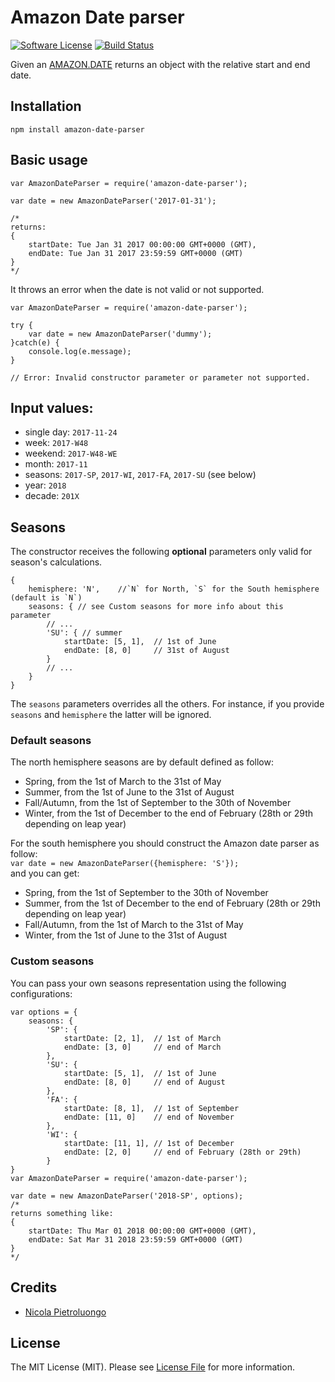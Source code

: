 # Amazon Date parser
[![Software License](https://img.shields.io/badge/license-MIT-brightgreen.svg?style=flat-square)](LICENSE.md)
[![Build Status](https://img.shields.io/travis/niklongstone/amazon-date-parser/master.svg?style=flat-square)](https://travis-ci.org/niklongstone/amazon-date-parser)

Given an [AMAZON.DATE](https://developer.amazon.com/public/solutions/alexa/alexa-skills-kit/docs/built-in-intent-ref/slot-type-reference#date) returns an object with the relative start and end date.

## Installation
`npm install amazon-date-parser`

## Basic usage
```
var AmazonDateParser = require('amazon-date-parser');

var date = new AmazonDateParser('2017-01-31');

/*
returns:
{
    startDate: Tue Jan 31 2017 00:00:00 GMT+0000 (GMT),
    endDate: Tue Jan 31 2017 23:59:59 GMT+0000 (GMT)
}
*/

```
It throws an error when the date is not valid or not supported.
```
var AmazonDateParser = require('amazon-date-parser');

try {
    var date = new AmazonDateParser('dummy');    
}catch(e) {
    console.log(e.message);
}

// Error: Invalid constructor parameter or parameter not supported.
```

## Input values:
* single day: `2017-11-24`
* week: `2017-W48`
* weekend: `2017-W48-WE`
* month: `2017-11`
* seasons: `2017-SP`, `2017-WI`, `2017-FA`, `2017-SU` (see below)
* year: `2018`
* decade: `201X`

## Seasons
The constructor receives the following __optional__ parameters only valid for season's calculations.
```
{
    hemisphere: 'N',    //`N` for North, `S` for the South hemisphere (default is `N`)
    seasons: { // see Custom seasons for more info about this parameter
        // ...
        'SU': { // summer
            startDate: [5, 1],  // 1st of June
            endDate: [8, 0]     // 31st of August
        }
        // ...
    }
}
```
The `seasons` parameters overrides all the others. For instance, if you provide `seasons` and `hemisphere` the latter will be ignored.

### Default seasons
The north hemisphere seasons are by default defined as follow:
 * Spring, from the 1st of March to the 31st of May
 * Summer, from the 1st of June to the 31st of August
 * Fall/Autumn, from the 1st of September to the 30th of November
 * Winter, from the 1st of December to the end of February (28th or 29th depending on leap year)

For the south hemisphere you should construct the Amazon date parser as follow:  
`var date = new AmazonDateParser({hemisphere: 'S'});`  
and you can get:  
* Spring, from the 1st of September to the 30th of November
* Summer, from the 1st of December to the end of February (28th or 29th depending on leap year)
* Fall/Autumn, from the 1st of March to the 31st of May
* Winter, from the 1st of June to the 31st of August

### Custom seasons
You can pass your own seasons representation using the following configurations:
```
var options = {
    seasons: {
        'SP': {
            startDate: [2, 1],  // 1st of March
            endDate: [3, 0]     // end of March
        },
        'SU': {
            startDate: [5, 1],  // 1st of June
            endDate: [8, 0]     // end of August
        },
        'FA': {
            startDate: [8, 1],  // 1st of September
            endDate: [11, 0]    // end of November
        },
        'WI': {
            startDate: [11, 1], // 1st of December
            endDate: [2, 0]     // end of February (28th or 29th)
        }
}
var AmazonDateParser = require('amazon-date-parser');

var date = new AmazonDateParser('2018-SP', options);
/*
returns something like:
{
    startDate: Thu Mar 01 2018 00:00:00 GMT+0000 (GMT),
    endDate: Sat Mar 31 2018 23:59:59 GMT+0000 (GMT)
}
*/
```

## Credits

- [Nicola Pietroluongo](https://github.com/niklongstone)

## License

The MIT License (MIT). Please see [License File](LICENSE.md) for more information.
